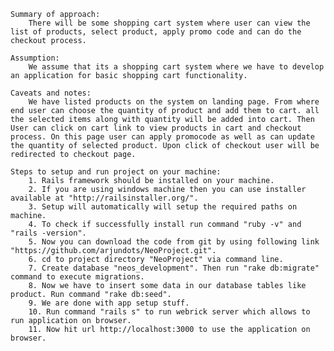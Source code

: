 	Summary of approach:	
		There will be some shopping cart system where user can view the list of products, select product, apply promo code and can do the checkout process.
	
	Assumption:
		We assume that its a shopping cart system where we have to develop an application for basic shopping cart functionality.
	
	Caveats and notes:	
		We have listed products on the system on landing page. From where end user can choose the quantity of product and add them to cart. all the selected items along with quantity will be added into cart. Then User can click on cart link to view products in cart and checkout process. On this page user can apply promocode as well as can update the quantity of selected product. Upon click of checkout user will be redirected to checkout page.
    
	Steps to setup and run project on your machine:
		1. Rails framework should be installed on your machine.
		2. If you are using windows machine then you can use installer available at "http://railsinstaller.org/".
		3. Setup will automatically will setup the required paths on machine.
		4. To check if successfully install run command "ruby -v" and "rails -version".
		5. Now you can download the code from git by using following link "https://github.com/arjundots/NeoProject.git".
		6. cd to project directory "NeoProject" via command line.
		7. Create database "neos_development". Then run "rake db:migrate" command to execute migrations.
		8. Now we have to insert some data in our database tables like product. Run command "rake db:seed".
		9. We are done with app setup stuff.
		10. Run command "rails s" to run webrick server which allows to run application on browser.
		11. Now hit url http://localhost:3000 to use the application on browser.
	
